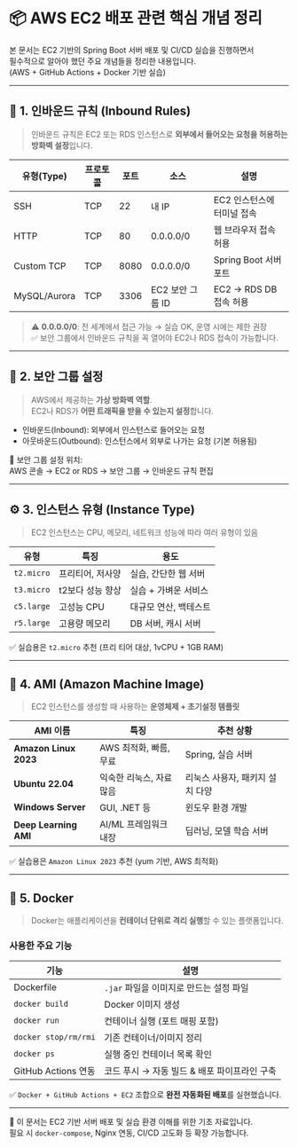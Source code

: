 # 📦 AWS EC2 배포 관련 핵심 개념 정리

본 문서는 EC2 기반의 Spring Boot 서버 배포 및 CI/CD 실습을 진행하면서  
필수적으로 알아야 했던 주요 개념들을 정리한 내용입니다.  
(AWS + GitHub Actions + Docker 기반 실습)

---

## 🔐 1. 인바운드 규칙 (Inbound Rules)

> 인바운드 규칙은 EC2 또는 RDS 인스턴스로 **외부에서 들어오는 요청을 허용하는 방화벽 설정**입니다.

| 유형(Type)     | 프로토콜 | 포트 | 소스             | 설명                        |
|----------------|----------|------|------------------|-----------------------------|
| SSH            | TCP      | 22   | 내 IP            | EC2 인스턴스에 터미널 접속 |
| HTTP           | TCP      | 80   | 0.0.0.0/0        | 웹 브라우저 접속 허용      |
| Custom TCP     | TCP      | 8080 | 0.0.0.0/0        | Spring Boot 서버 포트      |
| MySQL/Aurora   | TCP      | 3306 | EC2 보안 그룹 ID | EC2 → RDS DB 접속 허용     |

> ⚠️ **0.0.0.0/0**: 전 세계에서 접근 가능 → 실습 OK, 운영 시에는 제한 권장  
> ✅ 보안 그룹에서 인바운드 규칙을 꼭 열어야 EC2나 RDS 접속이 가능합니다.

---

## 🧱 2. 보안 그룹 설정

> AWS에서 제공하는 **가상 방화벽 역할**.  
> EC2나 RDS가 **어떤 트래픽을 받을 수 있는지 설정**합니다.

- 인바운드(Inbound): 외부에서 인스턴스로 들어오는 요청
- 아웃바운드(Outbound): 인스턴스에서 외부로 나가는 요청 (기본 허용됨)

📍 보안 그룹 설정 위치:  
AWS 콘솔 → EC2 or RDS → 보안 그룹 → 인바운드 규칙 편집

---

## ⚙️ 3. 인스턴스 유형 (Instance Type)

> EC2 인스턴스는 CPU, 메모리, 네트워크 성능에 따라 여러 유형이 있음

| 유형 | 특징 | 용도 |
|------|------|------|
| `t2.micro` | 프리티어, 저사양 | 실습, 간단한 웹 서버 |
| `t3.micro` | t2보다 성능 향상 | 실습 + 가벼운 서비스 |
| `c5.large` | 고성능 CPU | 대규모 연산, 백테스트 |
| `r5.large` | 고용량 메모리 | DB 서버, 캐시 서버 |

✅ 실습용은 `t2.micro` 추천 (프리 티어 대상, 1vCPU + 1GB RAM)

---

## 🧬 4. AMI (Amazon Machine Image)

> EC2 인스턴스를 생성할 때 사용하는 **운영체제 + 초기설정 템플릿**

| AMI 이름 | 특징 | 추천 상황 |
|----------|------|-----------|
| **Amazon Linux 2023** | AWS 최적화, 빠름, 무료 | Spring, 실습 서버 |
| **Ubuntu 22.04** | 익숙한 리눅스, 자료 많음 | 리눅스 사용자, 패키지 설치 다양 |
| **Windows Server** | GUI, .NET 등 | 윈도우 환경 개발 |
| **Deep Learning AMI** | AI/ML 프레임워크 내장 | 딥러닝, 모델 학습 서버 |

✅ 실습용은 `Amazon Linux 2023` 추천 (yum 기반, AWS 최적화)

---

## 🐳 5. Docker

> Docker는 애플리케이션을 **컨테이너 단위로 격리 실행**할 수 있는 플랫폼입니다.

### 사용한 주요 기능

| 기능 | 설명 |
|------|------|
| Dockerfile | `.jar` 파일을 이미지로 만드는 설정 파일 |
| `docker build` | Docker 이미지 생성 |
| `docker run` | 컨테이너 실행 (포트 매핑 포함) |
| `docker stop/rm/rmi` | 기존 컨테이너/이미지 정리 |
| `docker ps` | 실행 중인 컨테이너 목록 확인 |
| GitHub Actions 연동 | 코드 푸시 → 자동 빌드 & 배포 파이프라인 구축 |

✅ `Docker + GitHub Actions + EC2` 조합으로 **완전 자동화된 배포**를 실현했습니다.

---

📌 이 문서는 EC2 기반 서버 배포 및 실습 환경 이해를 위한 기초 자료입니다.  
필요 시 `docker-compose`, Nginx 연동, CI/CD 고도화 등 확장 가능합니다.
